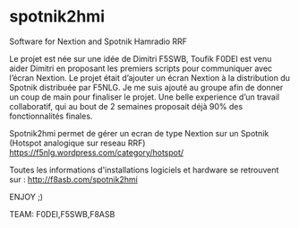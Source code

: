 # spotnik2hmi
Software for Nextion and Spotnik Hamradio RRF

Le projet est née sur une idée de Dimitri F5SWB, Toufik F0DEI est venu aider Dimitri en proposant
les premiers scripts pour communiquer avec l’écran Nextion.
Le projet était d’ajouter un écran Nextion à la distribution du Spotnik distribuée par F5NLG.
Je me suis ajouté au groupe afin de donner un coup de main pour finaliser le projet.
Une belle experience d’un travail collaboratif, qui au bout de 2 semaines proposait déjà 90% des fonctionnalités finales.

Spotnik2hmi permet de gérer un ecran de type Nextion sur un Spotnik (Hotspot analogique sur reseau RRF)
https://f5nlg.wordpress.com/category/hotspot/

Toutes les informations d'installations logiciels et hardware se retrouvent sur :
http://f8asb.com/spotnik2hmi

ENJOY ;)

TEAM: F0DEI,F5SWB,F8ASB
